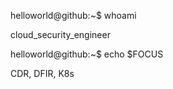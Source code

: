 helloworld@github:~$ whoami

cloud_security_engineer

helloworld@github:~$ echo $FOCUS

CDR, DFIR, K8s
